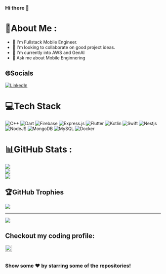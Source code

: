 ### Hi there 👋
# 💫About Me :
  - 🔭 I'm Fullstack Mobile Engineer.
  - 👯 I'm looking to collaborate on good project ideas.
  - 🤝 I'm currently into AWS and GenAI
  - 💬 Ask me about Mobile Enginnering
   

## 🌐Socials
[![LinkedIn](https://img.shields.io/badge/LinkedIn-%230077B5.svg?logo=linkedin&logoColor=white)](https://www.linkedin.com/in/tushar-saini-0601301a8/)

# 💻Tech Stack
![C++](https://img.shields.io/badge/c++-%2300599C.svg?style=for-the-badge&logo=c%2B%2B&logoColor=white) ![Dart](https://img.shields.io/badge/dart-%230175C2.svg?style=for-the-badge&logo=dart&logoColor=white) ![Firebase](https://img.shields.io/badge/firebase-%23039BE5.svg?style=for-the-badge&logo=firebase) ![Express.js](https://img.shields.io/badge/express.js-%23404d59.svg?style=for-the-badge&logo=express&logoColor=%2361DAFB) ![Flutter](https://img.shields.io/badge/Flutter-%2302569B.svg?style=for-the-badge&logo=Flutter&logoColor=white) ![Kotlin](https://img.shields.io/badge/Kotlin-%2302569B.svg?style=for-the-badge&logo=Kotlin&logoColor=white) ![Swift](https://img.shields.io/badge/swift-%2302569B.svg?style=for-the-badge&logo=swift&logoColor=white) ![Nestjs](https://img.shields.io/badge/nestjs-%2302569B.svg?style=for-the-badge&logo=Flutter&logoColor=white) ![NodeJS](https://img.shields.io/badge/node.js-6DA55F?style=for-the-badge&logo=node.js&logoColor=white) ![MongoDB](https://img.shields.io/badge/MongoDB-%234ea94b.svg?style=for-the-badge&logo=mongodb&logoColor=white) ![MySQL](https://img.shields.io/badge/mysql-%2300f.svg?style=for-the-badge&logo=mysql&logoColor=white)  ![Docker](https://img.shields.io/badge/docker-%230db7ed.svg?style=for-the-badge&logo=docker&logoColor=white)
# 📊GitHub Stats :
![](https://github-readme-stats.vercel.app/api?username=tusharsainx&theme=dark&hide_border=true&include_all_commits=true&count_private=true)<br/>
![](https://github-readme-streak-stats.herokuapp.com/?user=tusharsainx&theme=dark&hide_border=true)<br/>
![](https://github-readme-stats.vercel.app/api/top-langs/?username=tusharsainx&theme=dark&hide_border=true&include_all_commits=true&count_private=true&layout=compact)

## 🏆GitHub Trophies
![](https://github-profile-trophy.vercel.app/?username=tusharsainx&theme=onedark&no-frame=false&no-bg=false&margin-w=4)

---
[![](https://visitcount.itsvg.in/api?id=tusharsainx&icon=0&color=1)](https://visitcount.itsvg.in)

## Checkout my coding profile: 
<a href="https://leetcode.com/sainx_tushar_01/">
  <img align="left" alt="Tushar's Leetcode" width="22px" src="https://cdn.jsdelivr.net/npm/simple-icons@v3/icons/leetcode.svg" />
</a>

</br>
</br>

### Show some ❤️ by starring some of the repositories!
